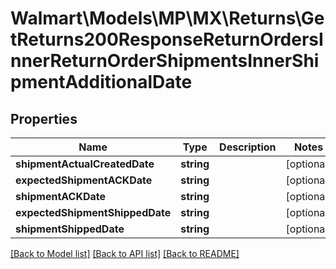 # Walmart\Models\MP\MX\Returns\GetReturns200ResponseReturnOrdersInnerReturnOrderShipmentsInnerShipmentAdditionalDate

## Properties

Name | Type | Description | Notes
------------ | ------------- | ------------- | -------------
**shipmentActualCreatedDate** | **string** |  | [optional]
**expectedShipmentACKDate** | **string** |  | [optional]
**shipmentACKDate** | **string** |  | [optional]
**expectedShipmentShippedDate** | **string** |  | [optional]
**shipmentShippedDate** | **string** |  | [optional]


[[Back to Model list]](./) [[Back to API list]](../../../../../README.md#supported-apis) [[Back to README]](../../../../../README.md)

